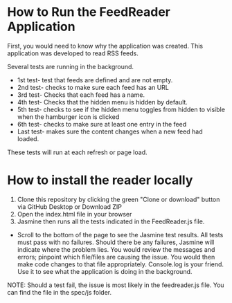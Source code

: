 # How to Run the FeedReader Application

First, you would need to know why the application was created. This application was developed to read RSS feeds.

Several tests are running in the background.
 - 1st test- test that feeds are defined and are not empty.
 - 2nd test- checks to make sure each feed has an URL
 - 3rd test- Checks that each feed has a name.
 - 4th test- Checks that the hidden menu is hidden by default.
 - 5th test- checks to see if the hidden menu toggles from hidden to visible when the hamburger icon is clicked
 - 6th test- checks to make sure at least one entry in the feed
 - Last test- makes sure the content changes when a new feed had loaded.

 These tests will run at each refresh or page load.

 # How to install the reader locally

 1. Clone this repository by clicking the green "Clone or download" button via GitHub Desktop or Download ZIP
 2. Open the index.html file in your browser
 3. Jasmine then runs all the tests indicated in the FeedReader.js file.

- Scroll to the bottom of the page to see the Jasmine test results. All tests must pass with no failures. Should there be any failures, Jasmine will indicate where the problem lies. You would review the messages and errors; pinpoint which file/files are causing the issue. You would then make code changes to that file appropriately. Console.log is your friend. Use it to see what the application is doing in the background.

NOTE: Should a test fail, the issue is most likely in the feedreader.js file. You can find the file in the spec/js folder.  
